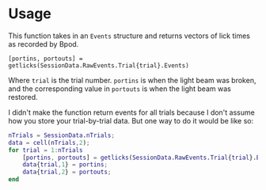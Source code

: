 # Usage

This function takes in an `Events` structure and returns vectors of lick times as recorded by Bpod.

`[portins, portouts] = getlicks(SessionData.RawEvents.Trial{trial}.Events)`

Where `trial` is the trial number. `portins` is when the light beam was broken, and the corresponding value in `portouts` is when the light beam was restored.

I didn't make the function return events for all trials because I don't assume how you store your trial-by-trial data. But one way to do it would be like so:

```matlab
nTrials = SessionData.nTrials;
data = cell(nTrials,2);
for trial = 1:nTrials
    [portins, portouts] = getlicks(SessionData.RawEvents.Trial{trial}.Events);
    data{trial,1} = portins;
    data{trial,2} = portouts;
end
```


